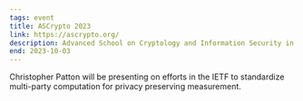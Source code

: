 ```yaml
---
tags: event
title: ASCrypto 2023
link: https://ascrypto.org/
description: Advanced School on Cryptology and Information Security in Latin America. Colocated with Latincrypt 2023.
end: 2023-10-03
---
```


Christopher Patton will be presenting on efforts in the IETF to standardize multi-party computation for privacy preserving measurement.
